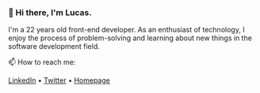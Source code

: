 ### 👋 Hi there, I'm Lucas. 

I'm a 22 years old front-end developer. As an enthusiast of technology, I enjoy the process of problem-solving and learning about new things in the software development field.

📫 How to reach me:  

[LinkedIn](https://www.linkedin.com/in/lucaspassini/) • [Twitter](https://twitter.com/lucaspassini_) • [Homepage](https://passini.vercel.app)



